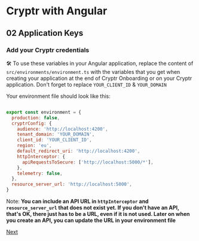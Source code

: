 # Cryptr with Angular

## 02 Application Keys

### Add your Cryptr credentials

🛠 To use these variables in your Angular application, replace the content of `src/environments/environment.ts` with the variables that you get when creating your application at the end of Cryptr Onboarding or on your Cryptr application. Don't forget to replace `YOUR_CLIENT_ID` & `YOUR_DOMAIN`

Your environment file should look like this:

``` javascript

export const environment = {
  production: false,
  cryptrConfig: {
    audience: 'http://localhost:4200',
    tenant_domain: 'YOUR_DOMAIN',
    client_id: 'YOUR_CLIENT_ID',
    region: 'eu',
    default_redirect_uri: 'http://localhost:4200',
    httpInterceptor: {
      apiRequestsToSecure: ['http://localhost:5000/*'],
    },
    telemetry: false,
  },
  resource_server_url: 'http://localhost:5000',
} 

```

Note: __You can include an API URL in `httpInterceptor` and `resource_server_url` that does not exist yet. If you don't have an API, that's OK, there just has to be a URL, even if it is not used. Later on when you create an API, you can update the URL in your environment file__

[Next](https://github.com/cryptr-examples/cryptr-angular-sample/tree/03-set-up-the-cryptr-angular-sdk)
